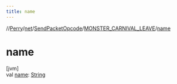 ```yaml
---
title: name
---
```

//[Perry](../../../../index.html)/[net](../../index.html)/[SendPacketOpcode](../index.html)/[MONSTER_CARNIVAL_LEAVE](index.html)/[name](name.html)



# name



[jvm]\
val [name](name.html): [String](https://kotlinlang.org/api/latest/jvm/stdlib/kotlin/-string/index.html)




